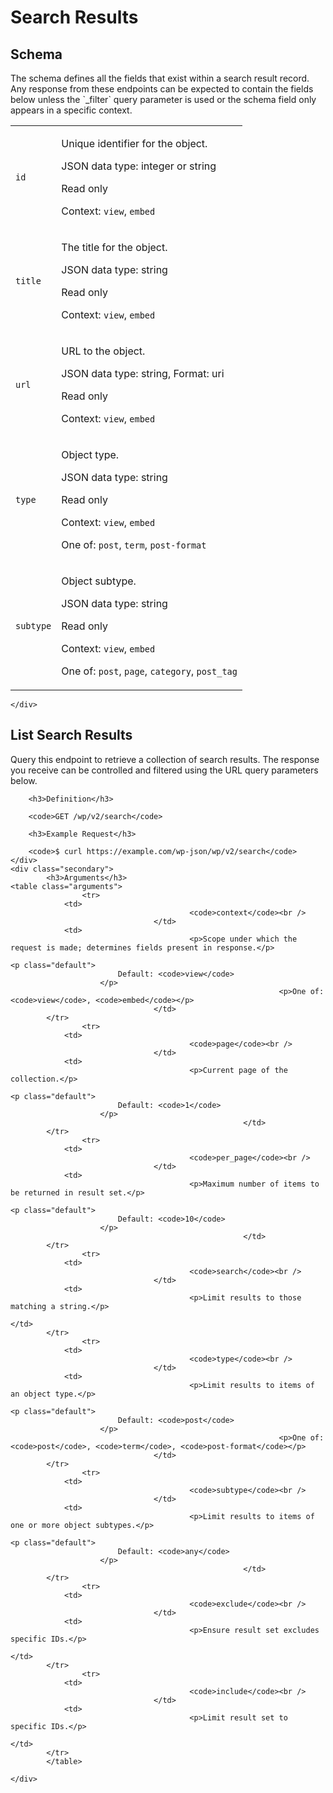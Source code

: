 ---
---

# Search Results

<section class="route">
	<div class="primary">
		<h2>Schema</h2>
<p>The schema defines all the fields that exist within a search result record. Any response from these endpoints can be expected to contain the fields below unless the `_filter` query parameter is used or the schema field only appears in a specific context.</p>
<table class="attributes">
			<tr id="schema-id">
			<td>
				<code>id</code>
			</td>
			<td>
				<p>Unique identifier for the object.</p>
				<p class="type">
					JSON data type: integer or string				</p>
									<p class="read-only">Read only</p>
								<p class="context">Context: <code>view</code>, <code>embed</code></p>
							</td>
		</tr>
			<tr id="schema-title">
			<td>
				<code>title</code>
			</td>
			<td>
				<p>The title for the object.</p>
				<p class="type">
					JSON data type: string				</p>
									<p class="read-only">Read only</p>
								<p class="context">Context: <code>view</code>, <code>embed</code></p>
							</td>
		</tr>
			<tr id="schema-url">
			<td>
				<code>url</code>
			</td>
			<td>
				<p>URL to the object.</p>
				<p class="type">
					JSON data type: string,
											Format: uri
									</p>
									<p class="read-only">Read only</p>
								<p class="context">Context: <code>view</code>, <code>embed</code></p>
							</td>
		</tr>
			<tr id="schema-type">
			<td>
				<code>type</code>
			</td>
			<td>
				<p>Object type.</p>
				<p class="type">
					JSON data type: string				</p>
									<p class="read-only">Read only</p>
								<p class="context">Context: <code>view</code>, <code>embed</code></p>
									<p>One of: <code>post</code>, <code>term</code>, <code>post-format</code></p>
							</td>
		</tr>
			<tr id="schema-subtype">
			<td>
				<code>subtype</code>
			</td>
			<td>
				<p>Object subtype.</p>
				<p class="type">
					JSON data type: string				</p>
									<p class="read-only">Read only</p>
								<p class="context">Context: <code>view</code>, <code>embed</code></p>
									<p>One of: <code>post</code>, <code>page</code>, <code>category</code>, <code>post_tag</code></p>
							</td>
		</tr>
	</table>

	</div>
</section>

<div><section class="route">
	<div class="primary">
		<h2>List Search Results</h2>
		<p>Query this endpoint to retrieve a collection of search results. The response you receive can be controlled and filtered using the URL query parameters below.</p>

		<h3>Definition</h3>

		<code>GET /wp/v2/search</code>

		<h3>Example Request</h3>

		<code>$ curl https://example.com/wp-json/wp/v2/search</code>
	</div>
	<div class="secondary">
			<h3>Arguments</h3>
	<table class="arguments">
					<tr>
				<td>
											<code>context</code><br />
									</td>
				<td>
											<p>Scope under which the request is made; determines fields present in response.</p>
																					<p class="default">
							Default: <code>view</code>
						</p>
																<p>One of: <code>view</code>, <code>embed</code></p>
									</td>
			</tr>
					<tr>
				<td>
											<code>page</code><br />
									</td>
				<td>
											<p>Current page of the collection.</p>
																					<p class="default">
							Default: <code>1</code>
						</p>
														</td>
			</tr>
					<tr>
				<td>
											<code>per_page</code><br />
									</td>
				<td>
											<p>Maximum number of items to be returned in result set.</p>
																					<p class="default">
							Default: <code>10</code>
						</p>
														</td>
			</tr>
					<tr>
				<td>
											<code>search</code><br />
									</td>
				<td>
											<p>Limit results to those matching a string.</p>
																								</td>
			</tr>
					<tr>
				<td>
											<code>type</code><br />
									</td>
				<td>
											<p>Limit results to items of an object type.</p>
																					<p class="default">
							Default: <code>post</code>
						</p>
																<p>One of: <code>post</code>, <code>term</code>, <code>post-format</code></p>
									</td>
			</tr>
					<tr>
				<td>
											<code>subtype</code><br />
									</td>
				<td>
											<p>Limit results to items of one or more object subtypes.</p>
																					<p class="default">
							Default: <code>any</code>
						</p>
														</td>
			</tr>
					<tr>
				<td>
											<code>exclude</code><br />
									</td>
				<td>
											<p>Ensure result set excludes specific IDs.</p>
																								</td>
			</tr>
					<tr>
				<td>
											<code>include</code><br />
									</td>
				<td>
											<p>Limit result set to specific IDs.</p>
																								</td>
			</tr>
			</table>

	</div>
</section>
</div>
